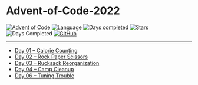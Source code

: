 # Advent-of-Code-2022

[![Advent of Code](https://img.shields.io/badge/Advent%20of%20Code%20🎄-2022-brightgreen)](https://adventofcode.com/2022/about)
[![Language](https://img.shields.io/badge/Rust-gray?logo=rust&logoColor=#E57324)](https://www.typescriptlang.org/)
[![Days completed](https://img.shields.io/badge/day%20📅-18-9cf)](https://adventofcode.com/2022)
[![Stars](https://img.shields.io/badge/stars%20⭐-11-yellow)](https://adventofcode.com/2022/stats)
![Days Completed](https://img.shields.io/badge/days%20completed-5-red)
[![GitHub](https://img.shields.io/github/license/Tim-Tech-Dev/Advent-of-Code-2022?label=License)](https://github.com/TimTechDev/Advent-of-Code-2022/blob/main/LICENSE)

---

- [Day 01 – Calorie Counting](day-01/README.md)
- [Day 02 – Rock Paper Scissors](day-02/README.md)
- [Day 03 – Rucksack Reorganization](day-03/README.md)
- [Day 04 – Camp Cleanup](day-04/README.md)
- [Day 06 – Tuning Trouble](day-06/README.md)
